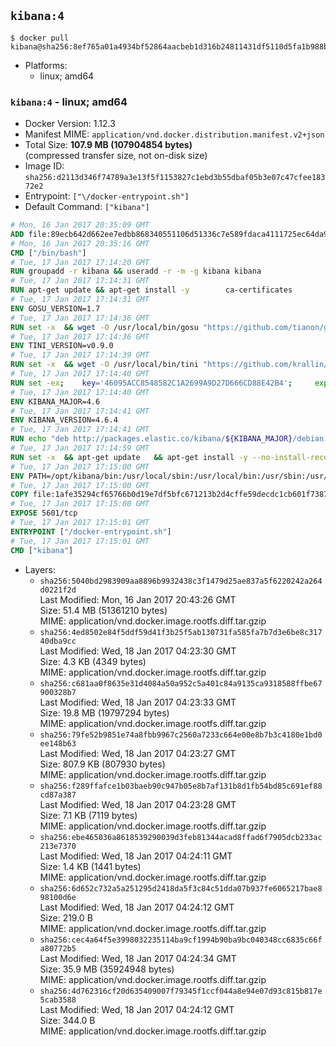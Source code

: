 ## `kibana:4`

```console
$ docker pull kibana@sha256:8ef765a01a4934bf52864aacbeb1d316b24811431df5110d5fa1b988bc0b0b3e
```

-	Platforms:
	-	linux; amd64

### `kibana:4` - linux; amd64

-	Docker Version: 1.12.3
-	Manifest MIME: `application/vnd.docker.distribution.manifest.v2+json`
-	Total Size: **107.9 MB (107904854 bytes)**  
	(compressed transfer size, not on-disk size)
-	Image ID: `sha256:d2113d346f74789a3e13f5f1153827c1ebd3b55dbaf05b3e07c47cfee18372e2`
-	Entrypoint: `["\/docker-entrypoint.sh"]`
-	Default Command: `["kibana"]`

```dockerfile
# Mon, 16 Jan 2017 20:35:09 GMT
ADD file:89ecb642d662ee7edbb868340551106d51336c7e589fdaca4111725ec64da957 in / 
# Mon, 16 Jan 2017 20:35:16 GMT
CMD ["/bin/bash"]
# Tue, 17 Jan 2017 17:14:20 GMT
RUN groupadd -r kibana && useradd -r -m -g kibana kibana
# Tue, 17 Jan 2017 17:14:31 GMT
RUN apt-get update && apt-get install -y 		ca-certificates 		wget 		libfontconfig 		libfreetype6 	--no-install-recommends && rm -rf /var/lib/apt/lists/*
# Tue, 17 Jan 2017 17:14:31 GMT
ENV GOSU_VERSION=1.7
# Tue, 17 Jan 2017 17:14:36 GMT
RUN set -x 	&& wget -O /usr/local/bin/gosu "https://github.com/tianon/gosu/releases/download/$GOSU_VERSION/gosu-$(dpkg --print-architecture)" 	&& wget -O /usr/local/bin/gosu.asc "https://github.com/tianon/gosu/releases/download/$GOSU_VERSION/gosu-$(dpkg --print-architecture).asc" 	&& export GNUPGHOME="$(mktemp -d)" 	&& gpg --keyserver ha.pool.sks-keyservers.net --recv-keys B42F6819007F00F88E364FD4036A9C25BF357DD4 	&& gpg --batch --verify /usr/local/bin/gosu.asc /usr/local/bin/gosu 	&& rm -r "$GNUPGHOME" /usr/local/bin/gosu.asc 	&& chmod +x /usr/local/bin/gosu 	&& gosu nobody true
# Tue, 17 Jan 2017 17:14:36 GMT
ENV TINI_VERSION=v0.9.0
# Tue, 17 Jan 2017 17:14:39 GMT
RUN set -x 	&& wget -O /usr/local/bin/tini "https://github.com/krallin/tini/releases/download/$TINI_VERSION/tini" 	&& wget -O /usr/local/bin/tini.asc "https://github.com/krallin/tini/releases/download/$TINI_VERSION/tini.asc" 	&& export GNUPGHOME="$(mktemp -d)" 	&& gpg --keyserver ha.pool.sks-keyservers.net --recv-keys 6380DC428747F6C393FEACA59A84159D7001A4E5 	&& gpg --batch --verify /usr/local/bin/tini.asc /usr/local/bin/tini 	&& rm -r "$GNUPGHOME" /usr/local/bin/tini.asc 	&& chmod +x /usr/local/bin/tini 	&& tini -h
# Tue, 17 Jan 2017 17:14:40 GMT
RUN set -ex; 	key='46095ACC8548582C1A2699A9D27D666CD88E42B4'; 	export GNUPGHOME="$(mktemp -d)"; 	gpg --keyserver ha.pool.sks-keyservers.net --recv-keys "$key"; 	gpg --export "$key" > /etc/apt/trusted.gpg.d/elastic.gpg; 	rm -r "$GNUPGHOME"; 	apt-key list
# Tue, 17 Jan 2017 17:14:40 GMT
ENV KIBANA_MAJOR=4.6
# Tue, 17 Jan 2017 17:14:41 GMT
ENV KIBANA_VERSION=4.6.4
# Tue, 17 Jan 2017 17:14:41 GMT
RUN echo "deb http://packages.elastic.co/kibana/${KIBANA_MAJOR}/debian stable main" > /etc/apt/sources.list.d/kibana.list
# Tue, 17 Jan 2017 17:14:59 GMT
RUN set -x 	&& apt-get update 	&& apt-get install -y --no-install-recommends kibana=$KIBANA_VERSION 	&& chown -R kibana:kibana /opt/kibana 	&& rm -rf /var/lib/apt/lists/* 		&& sed -ri "s!^(\#\s*)?(elasticsearch\.url:).*!\2 'http://elasticsearch:9200'!" /opt/kibana/config/kibana.yml 	&& grep -q 'elasticsearch:9200' /opt/kibana/config/kibana.yml
# Tue, 17 Jan 2017 17:15:00 GMT
ENV PATH=/opt/kibana/bin:/usr/local/sbin:/usr/local/bin:/usr/sbin:/usr/bin:/sbin:/bin
# Tue, 17 Jan 2017 17:15:00 GMT
COPY file:1afe35294cf65766b0d19e7df5bfc671213b2d4cffe59decdc1cb601f7387d43 in / 
# Tue, 17 Jan 2017 17:15:00 GMT
EXPOSE 5601/tcp
# Tue, 17 Jan 2017 17:15:01 GMT
ENTRYPOINT ["/docker-entrypoint.sh"]
# Tue, 17 Jan 2017 17:15:01 GMT
CMD ["kibana"]
```

-	Layers:
	-	`sha256:5040bd2983909aa8896b9932438c3f1479d25ae837a5f6220242a264d0221f2d`  
		Last Modified: Mon, 16 Jan 2017 20:43:26 GMT  
		Size: 51.4 MB (51361210 bytes)  
		MIME: application/vnd.docker.image.rootfs.diff.tar.gzip
	-	`sha256:4ed8502e84f5ddf59d41f3b25f5ab130731fa585fa7b7d3e6be8c31740dba9cc`  
		Last Modified: Wed, 18 Jan 2017 04:23:30 GMT  
		Size: 4.3 KB (4349 bytes)  
		MIME: application/vnd.docker.image.rootfs.diff.tar.gzip
	-	`sha256:c681aa0f8635e31d4084a50a952c5a401c84a9135ca9318588ffbe67900328b7`  
		Last Modified: Wed, 18 Jan 2017 04:23:33 GMT  
		Size: 19.8 MB (19797294 bytes)  
		MIME: application/vnd.docker.image.rootfs.diff.tar.gzip
	-	`sha256:79fe52b9851e74a8fbb9967c2560a7233c664e00e8b7b3c4180e1bd0ee148b63`  
		Last Modified: Wed, 18 Jan 2017 04:23:27 GMT  
		Size: 807.9 KB (807930 bytes)  
		MIME: application/vnd.docker.image.rootfs.diff.tar.gzip
	-	`sha256:f289ffafce1b03baeb90c947b05e8b7af131b8d1fb54bd85c691ef88cd87a387`  
		Last Modified: Wed, 18 Jan 2017 04:23:28 GMT  
		Size: 7.1 KB (7119 bytes)  
		MIME: application/vnd.docker.image.rootfs.diff.tar.gzip
	-	`sha256:ebe465036a8618539290039d3feb81344acad8ffad6f7905dcb233ac213e7370`  
		Last Modified: Wed, 18 Jan 2017 04:24:11 GMT  
		Size: 1.4 KB (1441 bytes)  
		MIME: application/vnd.docker.image.rootfs.diff.tar.gzip
	-	`sha256:6d652c732a5a251295d2418da5f3c84c51dda07b937fe6065217bae898100d6e`  
		Last Modified: Wed, 18 Jan 2017 04:24:12 GMT  
		Size: 219.0 B  
		MIME: application/vnd.docker.image.rootfs.diff.tar.gzip
	-	`sha256:cec4a64f5e3998032235114ba9cf1994b90ba9bc040348cc6835c66fa80772b5`  
		Last Modified: Wed, 18 Jan 2017 04:24:34 GMT  
		Size: 35.9 MB (35924948 bytes)  
		MIME: application/vnd.docker.image.rootfs.diff.tar.gzip
	-	`sha256:4d762316cf20d635409007f79345f1ccf044a8e94e07d93c815b817e5cab3588`  
		Last Modified: Wed, 18 Jan 2017 04:24:12 GMT  
		Size: 344.0 B  
		MIME: application/vnd.docker.image.rootfs.diff.tar.gzip
